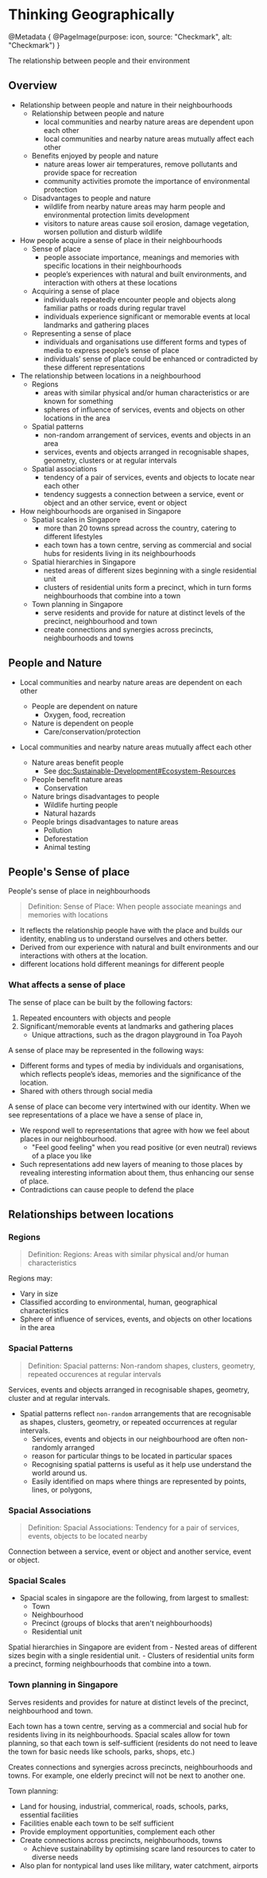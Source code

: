 # Thinking Geographically

@Metadata {
    @PageImage(purpose: icon, source: "Checkmark", alt: "Checkmark")
}

The relationship between people and their environment

## Overview

- Relationship between people and nature in their neighbourhoods
    - Relationship between people and nature
        - local communities and nearby nature areas are dependent upon each other
        - local communities and nearby nature areas mutually affect each other
    - Benefits enjoyed by people and nature
        - nature areas lower air temperatures, remove pollutants and provide space for recreation
        - community activities promote the importance of environmental protection
    - Disadvantages to people and nature
        - wildlife from nearby nature areas may harm people and environmental protection limits development
        - visitors to nature areas cause soil erosion, damage vegetation, worsen pollution and disturb wildlife
- How people acquire a sense of place in their neighbourhoods
    - Sense of place
        - people associate importance, meanings and memories with specific locations in their neighbourhoods
        - people’s experiences with natural and built environments, and interaction with others at these locations
    - Acquiring a sense of place
        - individuals repeatedly encounter people and objects along familiar paths or roads during regular travel
        - individuals experience significant or memorable events at local landmarks and gathering places
    - Representing a sense of place
        - individuals and organisations use different forms and types of media to express people’s sense of place
        - individuals’ sense of place could be enhanced or contradicted by these different representations
- The relationship between locations in a neighbourhood
    - Regions
        - areas with similar physical and/or human characteristics or are known for something
        - spheres of influence of services, events and objects on other locations in the area
    - Spatial patterns
        - non-random arrangement of services, events and objects in an area
        - services, events and objects arranged in recognisable shapes, geometry, clusters or at regular intervals
    - Spatial associations
        - tendency of a pair of services, events and objects to locate near each other
        - tendency suggests a connection between a service, event or object and an other service, event or object
- How neighbourhoods are organised in Singapore
    - Spatial scales in Singapore
        - more than 20 towns spread across the country, catering to different lifestyles
        - each town has a town centre, serving as commercial and social hubs for residents living in its neighbourhoods
    - Spatial hierarchies in Singapore
        - nested areas of different sizes beginning with a single residential unit
        - clusters of residential units form a precinct, which in turn forms neighbourhoods that combine into a town
    - Town planning in Singapore
        - serve residents and provide for nature at distinct levels of the precinct, neighbourhood and town
        - create connections and synergies across precincts, neighbourhoods and towns

## People and Nature

- Local communities and nearby nature areas are dependent on each other
    - People are dependent on nature
        - Oxygen, food, recreation
    - Nature is dependent on people
        - Care/conservation/protection

- Local communities and nearby nature areas mutually affect each other
    - Nature areas benefit people
        - See <doc:Sustainable-Development#Ecosystem-Resources>
    - People benefit nature areas
        - Conservation
    - Nature brings disadvantages to people
        - Wildlife hurting people
        - Natural hazards
    - People brings disadvantages to nature areas
        - Pollution
        - Deforestation
        - Animal testing

## People's Sense of place

People's sense of place in neighbourhoods

> Definition: Sense of Place: When people associate meanings and memories with locations

- It reflects the relationship people have with the place and builds our identity, enabling us to understand ourselves 
and others better.
- Derived from our experience with natural and built environments and our interactions with others at the location.
- different locations hold different meanings for different people

### What affects a sense of place

The sense of place can be built by the following factors:
1. Repeated encounters with objects and people
2. Significant/memorable events at landmarks and gathering places
    - Unique attractions, such as the dragon playground in Toa Payoh

A sense of place may be represented in the following ways:
- Different forms and types of media by individuals and organisations, which reflects people’s ideas, memories and the 
significance of the location.
- Shared with others through social media

A sense of place can become very intertwined with our identity. When we see representations of a place we have a sense 
of place in,
- We respond well to representations that agree with how we feel about 
places in our neighbourhood.
    - "Feel good feeling" when you read positive (or even neutral) reviews of a place you like
- Such representations add new layers of meaning to those places by revealing interesting information about them, thus 
enhancing our sense of place.
- Contradictions can cause people to defend the place

## Relationships between locations

### Regions

> Definition: Regions: Areas with similar physical and/or human characteristics

Regions may:
- Vary in size
- Classified according to environmental, human, geographical characteristics
- Sphere of influence of services, events, and objects on other locations in the area

### Spacial Patterns

> Definition: Spacial patterns: Non-random shapes, clusters, geometry, repeated occurences at regular intervals

Services, events and objects arranged in recognisable shapes, geometry, cluster and at regular intervals.

- Spatial patterns reflect `non-random` arrangements that are recognisable as shapes, clusters, geometry, or repeated 
occurrences at regular intervals.
    - Services, events and objects in our neighbourhood are often non-randomly arranged
    - reason for particular things to be located in particular spaces
    - Recognising spatial patterns is useful as it help use understand the world around us.
    - Easily identified on maps where things are represented by points, lines, or polygons,

### Spacial Associations

> Definition: Spacial Associations: Tendency for a pair of services, events, objects to be located nearby

Connection between a service, event or object and another service, event or object.

### Spacial Scales
- Spacial scales in singapore are the following, from largest to smallest:
    - Town
    - Neighbourhood
    - Precinct (groups of blocks that aren't neighbourhoods)
    - Residential unit
    
Spatial hierarchies in Singapore are evident from
    - Nested areas of different sizes begin with a single residential unit.
    - Clusters of residential units form a precinct, forming neighbourhoods that combine into a town.

### Town planning in Singapore
Serves residents and provides for nature at distinct levels of the precinct, neighbourhood and town.

Each town has a town centre, serving as a commercial and social hub for residents living in its neighbourhoods. Spacial 
scales allow for town planning, so that each town is self-sufficient (residents do not need to leave the town for basic 
needs like schools, parks, shops, etc.)

Creates connections and synergies across precincts, neighbourhoods and towns. For example, one elderly precinct will not 
be next to another one.

Town planning:
- Land for housing, industrial, commerical, roads, schools, parks, essential facilities
- Facilities enable each town to be self sufficient
- Provide employment opportunities, complement each other
- Create connections across precincts, neighbourhoods, towns
    - Achieve sustainability by optimising scare land resources to cater to diverse needs
- Also plan for nontypical land uses like military, water catchment, airports
